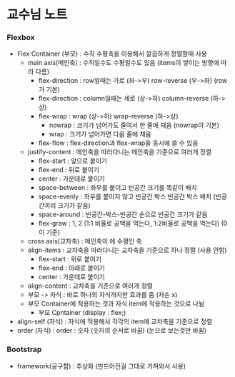 # 교수님 노트

### Flexbox

- Flex Container (부모) : 수직 수평축을 이용해서 깔끔하게 정렬할때 사용
  - main axis(메인축) : 수직일수도 수평일수도 있음 (items이 쌓이는 방향에 따라 다름) 
    - flex-direction : row일때는 가로 (좌->우) row-reverse (우->좌) (row가 기본)
    - flex-direction : column일때는 세로 (상->하) column-reverse (하->상)
    - flex-wrap : wrap (상->하) wrap-reverse (하->상)
      - nowrap : 크기가 넘어가도 줄여서 한 줄에 채움 (nowrap이 기본)
      - wrap : 크기가 넘어가면 다음 줄에 채움
    - flex-flow : flex-direction과 flex-wrap을 동시에 쓸 수 있음 
  - justify-content : 메인축을 따라다니는 메인축을 기준으로 여러개 정렬
    - flex-start : 앞으로 붙이기
    - flex-end : 뒤로 붙이기
    - center : 가운데로 붙이기
    - space-between : 좌우를 붙이고 빈공간 크기를 똑같이 배치
    - space-evenly : 좌우를 붙이지 않고 빈공간 박스 빈공간 박스 배치 (빈공간끼리 크기가 같음)
    - space-around : 빈공간-박스-빈공간 순으로 빈공간 크기가 같음
    - flex-graw : 1, 2 (1:1 비율로 공백을 먹는다, 1:2비율로 공백을 먹는다) (0이 기준)
  - cross axis(교차축) : 메인축이 에 수평인 축
  - align-items : 교차축을 따라다니는 교차축을 기준으로 하나 정렬 (사용 안함)
    - flex-start : 위로 붙이기
    - flex-end : 아래로 붙이기
    - center : 가운데로 붙이기
  - align-content : 교차축을 기준으로 여러개 정렬
  - 부모 -> 자식 : 바로 하나의 자식까지만 효과를 줌 (자손 x)
  - 부모 Container에 적용하는 것과 자식 item에 적용하는 것으로 나뉨
    - 부모 Cpntainer (display : flex;)
- align-self (자식) : 자식에 적용해서 각각의 item에 교차축을 기준으로 정렬
- order (자식) : order : 숫자 (숫자의 순서로 바꿈) (눈으로 보는것만 바뀜)



### Bootstrap

- framework(공구함) : 추상화 (만드어진걸 그대로 가져와서 사용)

